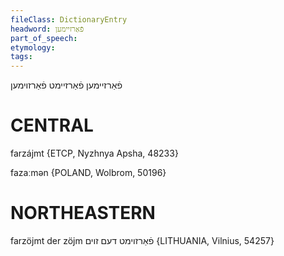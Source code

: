 ```yaml
---
fileClass: DictionaryEntry
headword: פֿאַרזיימען
part_of_speech: 
etymology: 
tags: 
---
```

פֿאַרזיימען
פֿאַרזיימט
פֿאַרזוימען

CENTRAL
========

farzájmt {ETCP, Nyzhnya Apsha, 48233}

fazaːmən {POLAND, Wolbrom, 50196}

NORTHEASTERN
==============

farzöjmt der zöjm פֿאַרזוימט דעם זוים {LITHUANIA, Vilnius, 54257}
